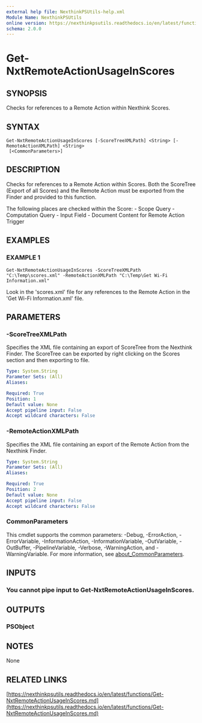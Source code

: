 ```yaml
---
external help file: NexthinkPSUtils-help.xml
Module Name: NexthinkPSUtils
online version: https://nexthinkpsutils.readthedocs.io/en/latest/functions/Get-NxtRemoteActionUsageInScores.md
schema: 2.0.0
---
```


# Get-NxtRemoteActionUsageInScores

## SYNOPSIS
Checks for references to a Remote Action within Nexthink Scores.

## SYNTAX

```
Get-NxtRemoteActionUsageInScores [-ScoreTreeXMLPath] <String> [-RemoteActionXMLPath] <String>
 [<CommonParameters>]
```

## DESCRIPTION
Checks for references to a Remote Action within Scores.
Both the ScoreTree (Export of all Scores) and the Remote Action must be exported from the Finder and provided to this function.

The following places are checked within the Score:
    - Scope Query
    - Computation Query
    - Input Field
    - Document Content for Remote Action Trigger

## EXAMPLES

### EXAMPLE 1
```
Get-NxtRemoteActionUsageInScores -ScoreTreeXMLPath "C:\Temp\scores.xml" -RemoteActionXMLPath "C:\Temp\Get Wi-Fi Information.xml"
```

Look in the 'scores.xml' file for any references to the Remote Action in the 'Get Wi-Fi Information.xml' file.

## PARAMETERS

### -ScoreTreeXMLPath
Specifies the XML file containing an export of ScoreTree from the Nexthink Finder.
The ScoreTree can be exported by right clicking on the Scores section and then exporting to file.

```yaml
Type: System.String
Parameter Sets: (All)
Aliases:

Required: True
Position: 1
Default value: None
Accept pipeline input: False
Accept wildcard characters: False
```

### -RemoteActionXMLPath
Specifies the XML file containing an export of the Remote Action from the Nexthink Finder.

```yaml
Type: System.String
Parameter Sets: (All)
Aliases:

Required: True
Position: 2
Default value: None
Accept pipeline input: False
Accept wildcard characters: False
```

### CommonParameters
This cmdlet supports the common parameters: -Debug, -ErrorAction, -ErrorVariable, -InformationAction, -InformationVariable, -OutVariable, -OutBuffer, -PipelineVariable, -Verbose, -WarningAction, and -WarningVariable. For more information, see [about_CommonParameters](http://go.microsoft.com/fwlink/?LinkID=113216).

## INPUTS

### You cannot pipe input to Get-NxtRemoteActionUsageInScores.
## OUTPUTS

### PSObject
## NOTES
None

## RELATED LINKS

[https://nexthinkpsutils.readthedocs.io/en/latest/functions/Get-NxtRemoteActionUsageInScores.md](https://nexthinkpsutils.readthedocs.io/en/latest/functions/Get-NxtRemoteActionUsageInScores.md)

